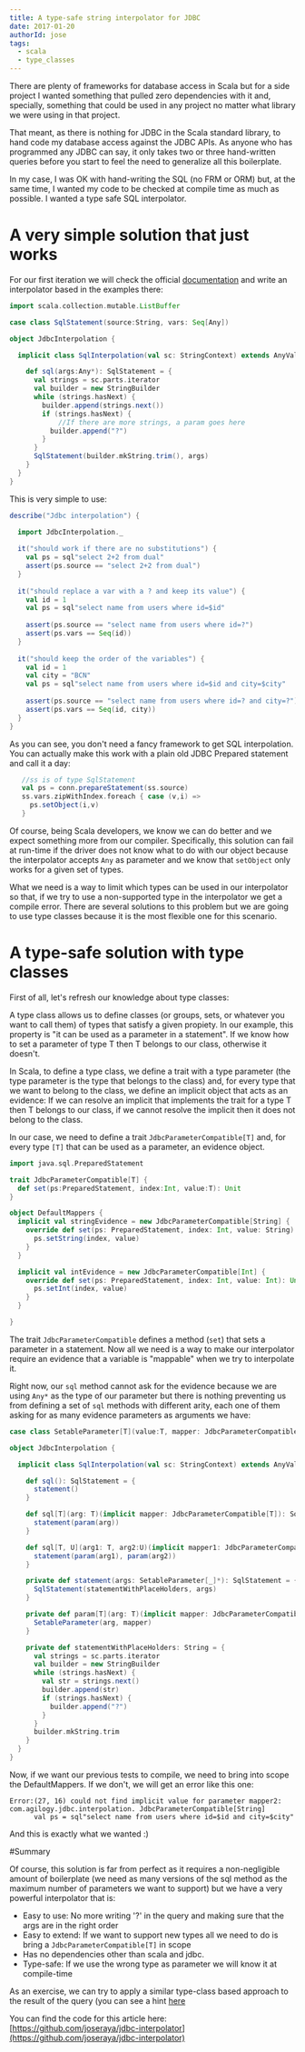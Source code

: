 ```yaml
---
title: A type-safe string interpolator for JDBC
date: 2017-01-20
authorId: jose
tags:
  - scala
  - type_classes
---
```


There are plenty of frameworks for database access in Scala but for a side project I wanted something that pulled zero dependencies with it and, specially, something that could be used in any project no matter what library we were using in that project.

That meant, as there is nothing for JDBC in the Scala standard library, to hand code my database access against the JDBC APIs. As anyone who has programmed any JDBC can say, it only takes two or three hand-written queries before you start to feel the need to generalize all this boilerplate.

In my case, I was OK with hand-writing the SQL (no FRM or ORM) but, at the same time, I wanted my code to be checked at compile time as much as possible. I wanted a type safe SQL interpolator.

<!--more-->

# A very simple solution that just works

For our first iteration we will check the official [documentation](http://docs.scala-lang.org/overviews/core/string-interpolation.html) and write an interpolator based in the examples there:

```scala
import scala.collection.mutable.ListBuffer

case class SqlStatement(source:String, vars: Seq[Any])

object JdbcInterpolation {

  implicit class SqlInterpolation(val sc: StringContext) extends AnyVal {

    def sql(args:Any*): SqlStatement = {
      val strings = sc.parts.iterator
      val builder = new StringBuilder
      while (strings.hasNext) {
        builder.append(strings.next())
        if (strings.hasNext) {
        	//If there are more strings, a param goes here
          builder.append("?")
        } 
      }
      SqlStatement(builder.mkString.trim(), args)
    }
  }
}
```

This is very simple to use:

```scala
describe("Jdbc interpolation") {

  import JdbcInterpolation._
	
  it("should work if there are no substitutions") {
    val ps = sql"select 2+2 from dual"
    assert(ps.source == "select 2+2 from dual")
  }
	
  it("should replace a var with a ? and keep its value") {
    val id = 1
    val ps = sql"select name from users where id=$id"
	
    assert(ps.source == "select name from users where id=?")
    assert(ps.vars == Seq(id))
  }
	
  it("should keep the order of the variables") {
    val id = 1
    val city = "BCN"
    val ps = sql"select name from users where id=$id and city=$city"
	
    assert(ps.source == "select name from users where id=? and city=?")
    assert(ps.vars == Seq(id, city))
  }
}
```

As you can see, you don't need a fancy framework to get SQL interpolation. You can actually make this work with a plain old JDBC Prepared statement and call it a day:

```scala
   //ss is of type SqlStatement
   val ps = conn.prepareStatement(ss.source)
   ss.vars.zipWithIndex.foreach { case (v,i) =>
     ps.setObject(i,v)
   }
```

Of course, being Scala developers, we know we can do better and we expect something more from our compiler. Specifically, this solution can fail at run-time if the driver does not know what to do with our object because the interpolator accepts `Any` as parameter and we know that `setObject` only works for a given set of types.

What we need is a way to limit which types can be used in our interpolator so that, if we try to use a non-supported type in the interpolator we get a compile error. There are several solutions to this problem but we are going to use type classes because it is the most flexible one for this scenario.

# A type-safe solution with type classes

First of all, let's refresh our knowledge about type classes: 

A type class allows us to define classes (or groups, sets, or whatever you want to call them) of types that satisfy a given propiety. In our example, this property is "it can be used as a parameter in a statement". If we know how to set a parameter of type T then T belongs to our class, otherwise it doesn't.

In Scala, to define a type class, we define a trait with a type parameter (the type parameter is the type that belongs to the class) and, for every type that we want to belong to the class, we define an implicit object that acts as an evidence: If we can resolve an implicit that implements the trait for a type T then T belongs to our class, if we cannot resolve the implicit then it does not belong to the class.

In our case, we need to define a trait `JdbcParameterCompatible[T]` and, for every type `[T]` that can be used as a parameter, an evidence object.

```scala
import java.sql.PreparedStatement

trait JdbcParameterCompatible[T] {
  def set(ps:PreparedStatement, index:Int, value:T): Unit
}

object DefaultMappers {
  implicit val stringEvidence = new JdbcParameterCompatible[String] {
    override def set(ps: PreparedStatement, index: Int, value: String): Unit = {
      ps.setString(index, value)
    }
  }

  implicit val intEvidence = new JdbcParameterCompatible[Int] {
    override def set(ps: PreparedStatement, index: Int, value: Int): Unit = {
      ps.setInt(index, value)
    }
  }

}
```
The trait `JdbcParameterCompatible` defines a method (`set`) that sets a parameter in a statement. Now all we need is a way to make our interpolator require an evidence that a variable is "mappable" when we try to interpolate it.

Right now, our `sql` method cannot ask for the evidence because we are using `Any*` as the type of our parameter but there is nothing preventing us from defining a set of `sql` methods with different arity, each one of them asking for as many evidence parameters as arguments we have:

```scala
case class SetableParameter[T](value:T, mapper: JdbcParameterCompatible[T])

object JdbcInterpolation {

  implicit class SqlInterpolation(val sc: StringContext) extends AnyVal {

    def sql(): SqlStatement = {
      statement()
    }

    def sql[T](arg: T)(implicit mapper: JdbcParameterCompatible[T]): SqlStatement = {
      statement(param(arg))
    }

    def sql[T, U](arg1: T, arg2:U)(implicit mapper1: JdbcParameterCompatible[T], mapper2: JdbcParameterCompatible[U]): SqlStatement = {
      statement(param(arg1), param(arg2))
    }

    private def statement(args: SetableParameter[_]*): SqlStatement = {
      SqlStatement(statementWithPlaceHolders, args)
    }

    private def param[T](arg: T)(implicit mapper: JdbcParameterCompatible[T]): SetableParameter[T] = {
      SetableParameter(arg, mapper)
    }

    private def statementWithPlaceHolders: String = {
      val strings = sc.parts.iterator
      val builder = new StringBuilder
      while (strings.hasNext) {
        val str = strings.next()
        builder.append(str)
        if (strings.hasNext) {
          builder.append("?")
        }
      }
      builder.mkString.trim
    }
  }
}

```

Now, if we want our previous tests to compile, we need to bring into scope the DefaultMappers. If we don't, we will get an error like this one:

```
Error:(27, 16) could not find implicit value for parameter mapper2: com.agilogy.jdbc.interpolation. JdbcParameterCompatible[String]
      val ps = sql"select name from users where id=$id and city=$city"
```
And this is exactly what we wanted :)

#Summary
 
Of course, this solution is far from perfect as it requires a non-negligible amount of boilerplate (we need as many versions of the sql method as the maximum number of parameters we want to support) but we have a very powerful interpolator that is:

* Easy to use: No more writing '?' in the query and making sure that the args are in the right order
* Easy to extend: If we want to support new types all we need to do is bring a `JdbcParameterCompatible[T]` in scope
* Has no dependencies other than scala and jdbc.
* Type-safe: If we use the wrong type as parameter we will know it at compile-time

As an exercise, we can try to apply a similar type-class based approach to the result of the query (you can see a hint [here](https://gist.github.com/joseraya/0894cc79d1249bb0606306500e64699c)

You can find the code for this article here: [https://github.com/joseraya/jdbc-interpolator](https://github.com/joseraya/jdbc-interpolator)

